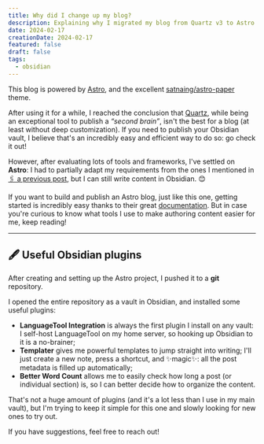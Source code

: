 ```yaml
---
title: Why did I change up my blog?
description: Explaining why I migrated my blog from Quartz v3 to Astro.
date: 2024-02-17
creationDate: 2024-02-17
featured: false
draft: false
tags:
  - obsidian
---
```


This blog is powered by [Astro](https://astro.build/), and the excellent [satnaing/astro-paper](https://github.com/satnaing/astro-paper) theme.

After using it for a while, I reached the conclusion that [Quartz](https://quartz.jzhao.xyz/), while being an exceptional tool to publish a _“second brain”_, isn't the best for a blog (at least without deep customization). If you need to publish your Obsidian vault, I believe that's an incredibly easy and efficient way to do so: go check it out!

However, after evaluating lots of tools and frameworks, I've settled on **Astro**: I had to partially adapt my requirements from the ones I mentioned in [🖇️ a previous post](/posts/How-I-made-my-previous-website), but I can still write content in Obsidian. 😊

If you want to build and publish an Astro blog, just like this one, getting started is incredibly easy thanks to their great [documentation](https://docs.astro.build/en/getting-started/). But in case you're curious to know what tools I use to make authoring content easier for me, keep reading!

---

## 🖋 Useful Obsidian plugins

After creating and setting up the Astro project, I pushed it to a **git** repository.

I opened the entire repository as a vault in Obsidian, and installed some useful plugins:

- **LanguageTool Integration** is always the first plugin I install on any vault: I self-host LanguageTool on my home server, so hooking up Obsidian to it is a no-brainer;
- **Templater** gives me powerful templates to jump straight into writing; I'll just create a new note, press a shortcut, and ✨magic✨: all the post metadata is filled up automatically;
- **Better Word Count** allows me to easily check how long a post (or individual section) is, so I can better decide how to organize the content.

That's not a huge amount of plugins (and it's a lot less than I use in my main vault), but I'm trying to keep it simple for this one and slowly looking for new ones to try out.

If you have suggestions, feel free to reach out!
